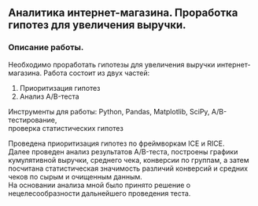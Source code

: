 ## Аналитика интернет-магазина. Проработка гипотез для увеличения выручки.
### Описание работы.
Необходимо проработать гипотезы для увеличения выручки интернет-магазина.
Работа состоит из двух частей:

1. Приоритизация гипотез
2. Анализ A/B-теста

Инструменты для работы: Python, Pandas, Matplotlib, SciPy, A/B-тестирование,  
 проверка статистических гипотез
 
Проведена приоритизация гипотез по фреймворкам ICE и RICE.  
 Далее проведен анализ результатов A/B-теста, построены графики кумулятивной выручки, среднего чека,
конверсии по группам, а затем посчитана статистическая значимость различий конверсий
и средних чеков по сырым и очищенным данным.  
 На основании анализа мной было принято решение о нецелесообразности дальнейшего проведения теста.
